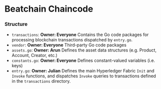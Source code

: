 # Beatchain Chaincode

### Structure

* `transactions`: **Owner: Everyone** Contains the Go code packages for processing blockchain transactions dispatched by `entry.go`.
* `vendor`: **Owner: Everyone** Third-party Go code packages
* `assets.go`: **Owner: Arun** Defines the asset data structures (e.g. Product, Account, Creator, etc.)
* `constants.go`: **Owner: Everyone** Defines constant-valued variables (i.e. keys)
* `entry.go`: **Owner: Julian** Defines the main Hyperledger Fabric `Init` and `Invoke` functions, and dispatches `Invoke` queries to 
    transactions defined in the `transactions` directory.
